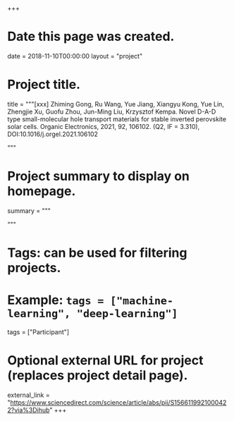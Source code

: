+++
# Date this page was created.
date = 2018-11-10T00:00:00
layout = "project"

# Project title.
title = """[xxx] Zhiming Gong, Ru Wang, Yue Jiang, Xiangyu Kong, Yue Lin, Zhengjie Xu, Guofu Zhou, Jun-Ming Liu, Krzysztof Kempa. Novel D-A-D type small-molecular hole transport materials for stable inverted perovskite solar cells. Organic Electronics, 2021, 92, 106102. (Q2, IF = 3.310), DOI:10.1016/j.orgel.2021.106102 

"""

# Project summary to display on homepage.
summary = """

 """

# Tags: can be used for filtering projects.
# Example: `tags = ["machine-learning", "deep-learning"]`
tags = ["Participant"]

# Optional external URL for project (replaces project detail page).
external_link = "https://www.sciencedirect.com/science/article/abs/pii/S1566119921000422?via%3Dihub"
+++
